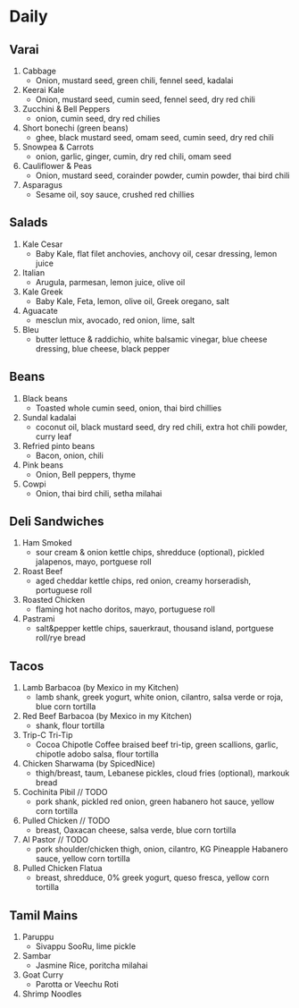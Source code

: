 # Daily
## Varai
1. Cabbage
    * Onion, mustard seed, green chili, fennel seed, kadalai
1. Keerai Kale
    * Onion, mustard seed, cumin seed, fennel seed, dry red chili
1. Zucchini & Bell Peppers
    * onion, cumin seed, dry red chilies
1. Short bonechi (green beans)
    * ghee, black mustard seed, omam seed, cumin seed, dry red chili
1. Snowpea & Carrots
    * onion, garlic, ginger, cumin, dry red chili, omam seed
1. Cauliflower & Peas
    * Onion, mustard seed, corainder powder, cumin powder, thai bird chili
1. Asparagus
    * Sesame oil, soy sauce, crushed red chillies

## Salads
1. Kale Cesar
    * Baby Kale, flat filet anchovies, anchovy oil, cesar dressing, lemon juice
1. Italian
    * Arugula, parmesan, lemon juice, olive oil
1. Kale Greek
    * Baby Kale, Feta, lemon, olive oil, Greek oregano, salt
1. Aguacate 
    * mesclun mix, avocado, red onion, lime, salt
1. Bleu
    * butter lettuce & raddichio, white balsamic vinegar, blue cheese dressing, blue cheese, black pepper

## Beans
1. Black beans
    * Toasted whole cumin seed, onion, thai bird chillies
1. Sundal kadalai
    * coconut oil, black mustard seed, dry red chili, extra hot chili powder, curry leaf
1. Refried pinto beans
    * Bacon, onion, chili
1. Pink beans
    * Onion, Bell peppers, thyme
1. Cowpi
    * Onion, thai bird chili, setha milahai

## Deli Sandwiches
1. Ham Smoked
    * sour cream & onion kettle chips, shredduce (optional), pickled jalapenos, mayo, portguese roll
1. Roast Beef
    * aged cheddar kettle chips, red onion, creamy horseradish, portuguese roll
1. Roasted Chicken
    * flaming hot nacho doritos, mayo, portuguese roll
1. Pastrami
    * salt&pepper kettle chips, sauerkraut, thousand island, portguese roll/rye bread

## Tacos
1. Lamb Barbacoa (by Mexico in my Kitchen)
    * lamb shank, greek yogurt, white onion, cilantro, salsa verde or roja, blue corn tortilla
1. Red Beef Barbacoa (by Mexico in my Kitchen)
    * shank, flour tortilla
1. Trip-C Tri-Tip
    * Cocoa Chipotle Coffee braised beef tri-tip, green scallions, garlic, chipotle adobo salsa, flour tortilla
1. Chicken Sharwama (by SpicedNice)
    * thigh/breast, taum, Lebanese pickles, cloud fries (optional), markouk bread
1. Cochinita Pibil // TODO
    * pork shank, pickled red onion, green habanero hot sauce, yellow corn tortilla
1. Pulled Chicken // TODO
    * breast, Oaxacan cheese, salsa verde, blue corn tortilla
1. Al Pastor // TODO
    * pork shoulder/chicken thigh, onion, cilantro, KG Pineapple Habanero sauce, yellow corn tortilla
1. Pulled Chicken Flatua
    * breast, shredduce, 0% greek yogurt, queso fresca, yellow corn tortilla

## Tamil Mains
1. Paruppu
    * Sivappu SooRu, lime pickle
1. Sambar
    * Jasmine Rice, poritcha milahai
1. Goat Curry
    * Parotta or Veechu Roti
1. Shrimp Noodles
